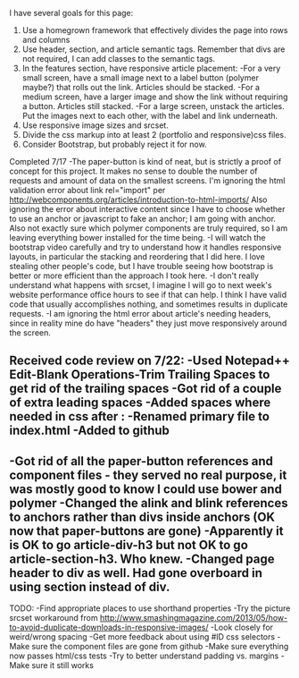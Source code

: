 I have several goals for this page:
1. Use a homegrown framework that effectively divides the page into rows and columns
2. Use header, section, and article semantic tags. Remember that divs are not required, I can add classes to the semantic tags.
3. In the features section, have responsive article placement:
  -For a very small screen, have a small image next to a label button (polymer maybe?) that rolls out the link. Articles should be stacked.
  -For a medium screen, have a larger image and show the link without requiring a button. Articles still stacked.
  -For a large screen, unstack the articles. Put the images next to each other, with the label and link underneath.
4. Use responsive image sizes and srcset.
5. Divide the css markup into at least 2 (portfolio and responsive)css files.
6. Consider Bootstrap, but probably reject it for now.

Completed 7/17
-The paper-button is kind of neat, but is strictly a proof of concept for this project.  It makes no sense to double the number of requests and amount of data on the smallest screens. I'm ignoring the html validation error about link rel="import" per http://webcomponents.org/articles/introduction-to-html-imports/
Also ignoring the error about interactive content since I have to choose whether to use an anchor or javascript to fake an anchor; I am going with anchor.
Also not exactly sure which polymer components are truly required, so I am leaving everything bower installed for the time being.
-I will watch the bootstrap video carefully and try to understand how it handles responsive layouts, in particular the stacking and reordering that I did here.  I love stealing other people's code, but I have trouble seeing how bootstrap is better or more efficient than the approach I took here.
-I don't really understand what happens with srcset, I imagine I will go to next week's website performance office hours to see if that can help.  I think I have valid code that usually accomplishes nothing, and sometimes results in duplicate requests.
-I am ignoring the html error about article's needing headers, since in reality mine do have "headers" they just move responsively around the screen.

Received code review on 7/22:
-Used Notepad++ Edit-Blank Operations-Trim Trailing Spaces to get rid of the trailing spaces
-Got rid of a couple of extra leading spaces
-Added spaces where needed in css after :
-Renamed primary file to index.html
-Added to github
----------
-Got rid of all the paper-button references and component files - they served no real purpose, it was mostly good to know I could use bower and polymer
-Changed the alink and blink references to anchors rather than divs inside anchors (OK now that paper-buttons are gone)
-Apparently it is OK to go article-div-h3 but not OK to go article-section-h3. Who knew.
-Changed page header to div as well.  Had gone overboard in using section instead of div.
----------
TODO:
-Find appropriate places to use shorthand properties
-Try the picture srcset workaround from http://www.smashingmagazine.com/2013/05/how-to-avoid-duplicate-downloads-in-responsive-images/
-Look closely for weird/wrong spacing
-Get more feedback about using #ID css selectors
-Make sure the component files are gone from github
-Make sure everything now passes html/css tests
-Try to better understand padding vs. margins
-Make sure it still works
